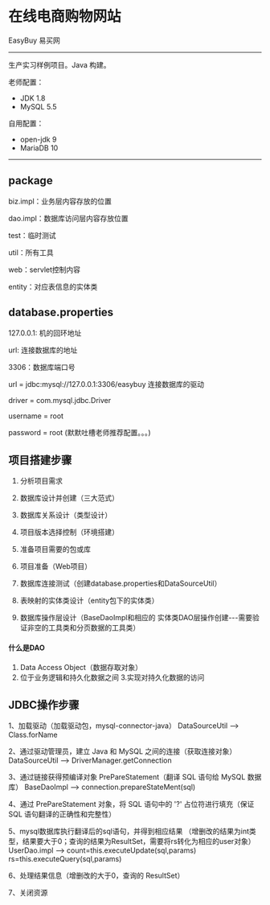 # 在线电商购物网站

EasyBuy 易买网

------------------------------

生产实习样例项目。Java 构建。

老师配置：

- JDK 1.8
- MySQL 5.5

自用配置：

- open-jdk 9
- MariaDB 10

---------------------

## package

biz.impl：业务层内容存放的位置 

dao.impl：数据库访问层内容存放位置 

test：临时测试 

util：所有工具 

web：servlet控制内容 

entity：对应表信息的实体类

## database.properties

127.0.0.1: 机的回环地址 

url: 连接数据库的地址 

3306：数据库端口号 

url = jdbc:mysql://127.0.0.1:3306/easybuy 连接数据库的驱动 

driver = com.mysql.jdbc.Driver 

username = root 

password = root (默默吐槽老师推荐配置。。。)

## 项目搭建步骤

1. 分析项目需求 

2. 数据库设计并创建（三大范式） 

3. 数据库关系设计（类型设计） 

4. 项目版本选择控制（环境搭建） 

5. 准备项目需要的包或库 

6. 项目准备（Web项目） 

7. 数据库连接测试（创建database.properties和DataSourceUtil） 

8. 表映射的实体类设计（entity包下的实体类） 

9. 数据库操作层设计（BaseDaoImpl和相应的 实体类DAO层操作创建---需要验证非空的工具类和分页数据的工具类）



#### 什么是DAO

1. Data Access Object（数据存取对象） 
2. 位于业务逻辑和持久化数据之间 3.实现对持久化数据的访问

## JDBC操作步骤

1、加载驱动（加载驱动包，mysql-connector-java） DataSourceUtil --> Class.forName 

2、通过驱动管理员，建立 Java 和 MySQL 之间的连接（获取连接对象） DataSourceUtil  --> DriverManager.getConnection 

3、通过链接获得预编译对象 PrePareStatement（翻译 SQL 语句给 MySQL 数据库） BaseDaoImpl --> connection.prepareStateMent(sql) 

4、通过 PrePareStatement 对象，将 SQL 语句中的 '?' 占位符进行填充（保证 SQL 语句翻译的正确性和完整性） 

5、mysql数据库执行翻译后的sql语句，并得到相应结果 （增删改的结果为int类型，结果要大于0；查询的结果为ResultSet，需要将rs转化为相应的user对象） UserDao.impl --> count=this.executeUpdate(sql,params) rs=this.executeQuery(sql,params)

6、处理结果信息（增删改的大于0，查询的 ResultSet） 

7、关闭资源